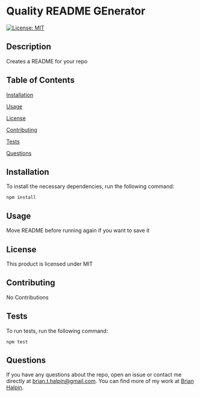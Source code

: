 # Quality README GEnerator
[![License: MIT](https://img.shields.io/badge/License-MIT-yellow.svg)](https://opensource.org/licenses/MIT)

## Description
Creates a README for your repo

## Table of Contents

[Installation](#installation)

[Usage](#usage)

[License](#license)

[Contributing](#contributing)

[Tests](#tests)

[Questions](#questions)

## Installation
To install the necessary dependencies, run the following command:

    npm install

## Usage
Move README before running again if you want to save it

## License
This product is licensed under MIT

## Contributing
No Contributions

## Tests
To run tests, run the following command:

    npm test

## Questions
If you have any questions about the repo, open an issue or contact me directly at <brian.t.halpin@gmail.com>. You can find more
    of my work at [Brian Halpin](https://github.com/bthalpin).
